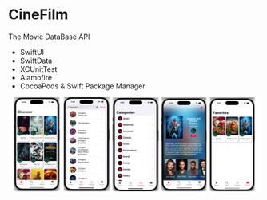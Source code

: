 # CineFilm

The Movie DataBase API

* SwiftUI
* SwiftData
* XCUnitTest
* Alamofire
* CocoaPods & Swift Package Manager

![](AppScreens.png)

